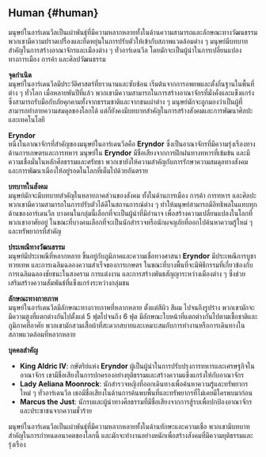 ## **Human** {#human}

มนุษย์ในอาร์เดนวีลเป็นเผ่าพันธุ์ที่มีความหลากหลายทั้งในด้านความสามารถและลักษณะทางวัฒนธรรม พวกเขามีความปราดเปรื่องและยืดหยุ่นในการปรับตัวให้เข้ากับสภาพแวดล้อมต่าง ๆ มนุษย์มีบทบาทสำคัญในการสร้างอาณาจักรและเมืองต่าง ๆ ทั่วอาร์เดนวีล โดยมักจะเป็นผู้นำในการเปลี่ยนแปลงทางการเมือง การค้า และศิลปวัฒนธรรม

**จุดกำเนิด**  
มนุษย์ในอาร์เดนวีลมีประวัติศาสตร์ที่ยาวนานและซับซ้อน เริ่มต้นจากการอพยพและตั้งถิ่นฐานในพื้นที่ต่าง ๆ ทั่วโลก เมื่อหลายพันปีที่แล้ว พวกเขามีความสามารถในการสร้างอาณาจักรที่มั่งคั่งและแข็งแกร่ง ซึ่งสามารถรับมือกับภัยคุกคามทั้งจากธรรมชาติและจากชนเผ่าต่าง ๆ มนุษย์มักจะถูกมองว่าเป็นผู้ที่สามารถทำลายความสมดุลของโลกได้ แต่ก็ยังคงมีบทบาทสำคัญในการสร้างสังคมและการพัฒนาศิลปะและเทคโนโลยี

**Eryndor**  
หนึ่งในอาณาจักรที่สำคัญของมนุษย์ในอาร์เดนวีลคือ **Eryndor** ซึ่งเป็นอาณาจักรที่มีความรุ่งเรืองทางด้านการเกษตรและการทหาร มนุษย์ใน **Eryndor** มีชื่อเสียงจากการฝึกฝนทางทหารที่เข้มข้น และมีความเชื่อมั่นในหลักศีลธรรมและศรัทธา พวกเขายังให้ความสำคัญกับการรักษาความสมดุลทางสังคมและการพัฒนาเมืองให้อยู่รอดในโลกที่เต็มไปด้วยอันตราย

**บทบาทในสังคม**  
มนุษย์มักจะมีบทบาทสำคัญในหลายภาคส่วนของสังคม ทั้งในด้านการเมือง การค้า การทหาร และศิลปะ พวกเขามีความสามารถในการปรับตัวได้ดีในสถานการณ์ต่าง ๆ ทำให้มนุษย์สามารถมีอิทธิพลในแทบทุกด้านของอาร์เดนวีล บางคนในกลุ่มนี้เลือกที่จะเป็นผู้นำที่มีอำนาจ เพื่อสร้างความเปลี่ยนแปลงในโลกที่พวกเขาอาศัยอยู่ ในขณะที่บางคนเลือกที่จะเป็นนักสำรวจหรือนักผจญภัยที่ออกไปค้นหาความรู้ใหม่ ๆ และทรัพยากรที่สำคัญ

**ประเพณีทางวัฒนธรรม**  
มนุษย์มีประเพณีที่หลากหลาย ขึ้นอยู่กับภูมิภาคและความเชื่อทางศาสนา **Eryndor** มีประเพณีการบูชาทวยเทพ และการเฉลิมฉลองความสำเร็จของการเกษตร ในขณะที่บางพื้นที่จะมีพิธีกรรมที่เกี่ยวข้องกับการเฉลิมฉลองชัยชนะในสงคราม การแต่งงาน และการสร้างพันธสัญญาระหว่างเมืองต่าง ๆ ซึ่งช่วยเสริมสร้างความสัมพันธ์ที่แข็งแกร่งระหว่างกลุ่มชน

**ลักษณะทางกายภาพ**  
มนุษย์ในอาร์เดนวีลมีลักษณะทางกายภาพที่หลากหลาย ตั้งแต่สีผิว สีผม ไปจนถึงรูปร่าง พวกเขามักจะมีความสูงที่แตกต่างกันไปตั้งแต่ 5 ฟุตไปจนถึง 6 ฟุต มีลักษณะใบหน้าที่แตกต่างกันไปตามเชื้อชาติและภูมิภาคที่อาศัย พวกเขามักสวมเสื้อผ้าที่สะดวกสบายและเหมาะสมกับการทำงานหรือการเดินทางในสภาพแวดล้อมที่หลากหลาย

**บุคคลสำคัญ**

* **King Aldric IV**: กษัตริย์แห่ง **Eryndor** ผู้เป็นผู้นำในการปรับปรุงการทหารและเศรษฐกิจในอาณาจักร เขามีชื่อเสียงในการปกครองอย่างยุติธรรมและสร้างความแข็งแกร่งให้กับอาณาจักร  
* **Lady Aeliana Moonrock**: นักสำรวจหญิงที่ออกเดินทางเพื่อค้นหาความรู้และทรัพยากรใหม่ ๆ ทั่วอาร์เดนวีล เธอมีชื่อเสียงในด้านการค้นพบพื้นที่และทรัพยากรที่ไม่เคยมีใครพบมาก่อน  
* **Marcus the Just**: นักรบและผู้นำทางศีลธรรมที่มีชื่อเสียงจากการสู้รบเพื่อปกป้องอาณาจักรและประชาชนจากความชั่วร้าย

มนุษย์ในอาร์เดนวีลเป็นเผ่าพันธุ์ที่มีความหลากหลายทั้งในด้านทักษะและความเชื่อ พวกเขามีบทบาทสำคัญในการกำหนดอนาคตของโลกนี้ และมักจะทำงานอย่างหนักเพื่อสร้างสังคมที่มีความยุติธรรมและรุ่งเรือง